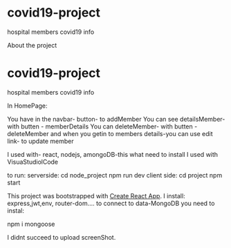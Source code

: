 # covid19-project
hospital members covid19 info


About the project


# covid19-project
hospital members covid19 info 

In HomePage:

You have in the navbar- button- to addMember
You can see detailsMember- with butten - memberDetails
You can deleteMember- with butten - deleteMember
and when you getin to members details-you can use edit link- to update member



I used with- react, nodejs, amongoDB-this what need to install
I used with VisuaStudiolCode

to run:
serverside: cd node_project
npm run dev
client side: cd project
npm start

This project was bootstrapped with [Create React App](https://github.com/facebook/create-react-app).
I install:
express,jwt,env, router-dom....
to connect to data-MongoDB
you need to instal:

npm i mongoose



I didnt succeed to upload screenShot.


